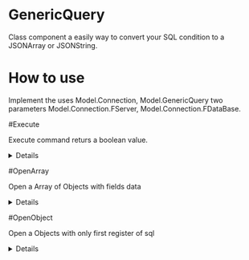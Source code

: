 # GenericQuery

Class component a easily way to convert your SQL condition to a JSONArray or JSONString.

# How to use

Implement the uses Model.Connection, Model.GenericQuery two parameters Model.Connection.FServer, Model.Connection.FDataBase.

#Execute

Execute command returs a boolean value.
<details>
  TGenericQuery
    .New
    .SQL('')
    .SQL('')
    .Execute
</details>

#OpenArray

Open a Array of Objects with fields data
<details>
  TGenericQuery
    .New
    .SQL('')
    .SQL('')
    .Execute
</details>

#OpenObject

Open a Objects with only first register of sql
<details>
  TGenericQuery
    .New
    .SQL('')
    .SQL('')
    .Execute
</details>
